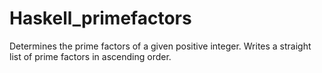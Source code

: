 # Haskell_primefactors


Determines the prime factors of a given positive integer. Writes a straight list of prime factors in ascending order.
